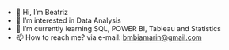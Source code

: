 - 👋 Hi, I’m Beatriz 
- 👀 I’m interested in Data Analysis
- 🌱 I’m currently learning SQL, POWER BI, Tableau and Statistics
- 📫 How to reach me? via e-mail: bmbiamarin@gmail.com

<!---
marinbia/marinbia is a ✨ special ✨ repository because its `README.md` (this file) appears on your GitHub profile.
You can click the Preview link to take a look at your changes.
--->
